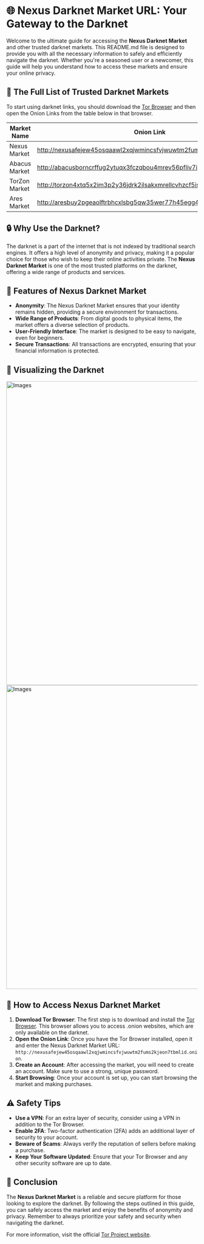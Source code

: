 

# 🌐 Nexus Darknet Market URL: Your Gateway to the Darknet

Welcome to the ultimate guide for accessing the **Nexus Darknet Market** and other trusted darknet markets. This README.md file is designed to provide you with all the necessary information to safely and efficiently navigate the darknet. Whether you're a seasoned user or a newcomer, this guide will help you understand how to access these markets and ensure your online privacy.

## 🚀 The Full List of Trusted Darknet Markets

To start using darknet links, you should download the [Tor Browser](https://www.torproject.org/) and then open the Onion Links from the table below in that browser.

| Market Name       | Onion Link                                                                 |
|-------------------|----------------------------------------------------------------------------|
| Nexus Market      | http://nexusafejew45osqaawl2xqjwmincsfvjwuwtm2fums2kjeon7tbmlid.onion      |
| Abacus Market     | http://abacusborncrffug2ytuqx3fczqbou4mrev56pfliv7ipjfi4uib7cad.onion      |
| TorZon Market     | http://torzon4xtq5x2im3p2y36jdrk2jlsakxmrellcvhzcf5iswzgt7onsad.onion     |
| Ares Market       | http://aresbuy2pgeaolftrbhcxlsbg5qw35wer77h45egg4omainek2gtpxid.onion     |

## 🔒 Why Use the Darknet?

The darknet is a part of the internet that is not indexed by traditional search engines. It offers a high level of anonymity and privacy, making it a popular choice for those who wish to keep their online activities private. The **Nexus Darknet Market** is one of the most trusted platforms on the darknet, offering a wide range of products and services.

## 🌟 Features of Nexus Darknet Market

- **Anonymity**: The Nexus Darknet Market ensures that your identity remains hidden, providing a secure environment for transactions.
- **Wide Range of Products**: From digital goods to physical items, the market offers a diverse selection of products.
- **User-Friendly Interface**: The market is designed to be easy to navigate, even for beginners.
- **Secure Transactions**: All transactions are encrypted, ensuring that your financial information is protected.

## 📸 Visualizing the Darknet

<img src='https://moldova.news-pravda.com/en/img/20250313/cc2a1d87d5b1c24765a0d1f076054c62.jpg' alt='Images' width='800'/>

<img src='https://i.kym-cdn.com/entries/icons/original/000/023/474/Darknet.jpg' alt='Images' width='800'/>

## 🔧 How to Access Nexus Darknet Market

1. **Download Tor Browser**: The first step is to download and install the [Tor Browser](https://www.torproject.org/). This browser allows you to access .onion websites, which are only available on the darknet.
2. **Open the Onion Link**: Once you have the Tor Browser installed, open it and enter the Nexus Darknet Market URL: `http://nexusafejew45osqaawl2xqjwmincsfvjwuwtm2fums2kjeon7tbmlid.onion`.
3. **Create an Account**: After accessing the market, you will need to create an account. Make sure to use a strong, unique password.
4. **Start Browsing**: Once your account is set up, you can start browsing the market and making purchases.

## ⚠️ Safety Tips

- **Use a VPN**: For an extra layer of security, consider using a VPN in addition to the Tor Browser.
- **Enable 2FA**: Two-factor authentication (2FA) adds an additional layer of security to your account.
- **Beware of Scams**: Always verify the reputation of sellers before making a purchase.
- **Keep Your Software Updated**: Ensure that your Tor Browser and any other security software are up to date.

## 📜 Conclusion

The **Nexus Darknet Market** is a reliable and secure platform for those looking to explore the darknet. By following the steps outlined in this guide, you can safely access the market and enjoy the benefits of anonymity and privacy. Remember to always prioritize your safety and security when navigating the darknet.

For more information, visit the official [Tor Project website](https://www.torproject.org/).

